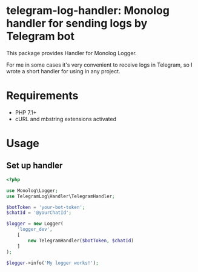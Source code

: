 # telegram-log-handler: Monolog handler for sending logs by Telegram bot 

This package provides Handler for Monolog Logger.

For me in some cases it's very convenient to receive logs in Telegram, so I wrote a short handler for using in any project.

# Requirements
  
* PHP 7.1+
* cURL and mbstring extensions activated

# Usage

## Set up handler

```php
<?php

use Monolog\Logger;
use TelegramLog\Handler\TelegramHandler;

$botToken = 'your-bot-token';
$chatId = '@yourChatId';

$logger = new Logger(
    'logger_dev',
    [
        new TelegramHandler($botToken, $chatId)
    ]
);

$logger->info('My logger works!');
```
